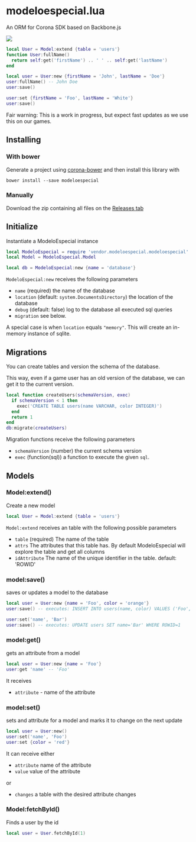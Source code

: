 # modeloespecial.lua

An ORM for Corona SDK based on Backbone.js

![](http://d.pr/i/EGRS+)

```lua
local User = Model:extend {table = 'users'}
function User:fullName()
  return self:get('firstName') .. ' ' .. self:get('lastName')
end

local user = User:new {firstName = 'John', lastName = 'Doe'}
user:fullName() -- John Doe
user:save()

user:set {firstName = 'Foo', lastName = 'White'}
user:save()
```

Fair warning: This is a work in progress, but expect fast updates as we use this on our games.

## Installing

### With bower

Generate a project using [corona-bower](http://github.com/jeduan/generator-corona-bower) and then install this library with

    bower install --save modeloespecial

### Manually

Download the zip containing all files on the [Releases tab](https://github.com/jeduan/modeloespecial.lua/releases)

## Initialize

Instantiate a ModeloEspecial instance

```lua
local ModeloEspecial = require 'vendor.modeloespecial.modeloespecial'
local Model = ModeloEspecial.Model

local db = ModeloEspecial:new {name = 'database'}
```

`ModeloEspecial:new` receives the following parameters

 - `name` (required) the name of the database
 - `location` (default: `system.DocumentsDirectory`) the location of the database
 - `debug` (default: false) log to the database all executed sql queries
 - `migration` see below.

A special case is when `location` equals `"memory"`. This will create an in-memory instance of sqlite.

## Migrations

You can create tables and version the schema of the database.

This way, even if a game user has an old version of the database, we can get it to the current version.

```lua
local function createUsers(schemaVersion, exec)
  if schemaVersion < 1 then
    exec('CREATE TABLE users(name VARCHAR, color INTEGER)')
  end
  return 1
end
db:migrate(createUsers)
```

Migration functions receive the following parameters

 - `schemaVersion` (number) the current schema version
 - `exec` (function(sql)) a function to execute the given `sql`.

## Models

### Model:extend()

Create a new model

```lua
local User = Model:extend {table = 'users'}
```

`Model:extend` receives an table with the following possible parameters

 - `table` (required) The name of the table
 - `attrs` The attributes that this table has. By default ModeloEspecial will explore the table and get all columns
 - `idAttribute` The name of the unique identifier in the table. default: 'ROWID'

### model:save()

saves or updates a model to the database

```lua
local user = User:new {name = 'Foo', color = 'orange'}
user:save() -- executes: INSERT INTO users(name, color) VALUES ('Foo', 'orange')

user:set('name', 'Bar')
user:save() -- executes: UPDATE users SET name='Bar' WHERE ROWID=1
```

### model:get()

gets an attribute from a model

```lua
local user = User:new {name = 'Foo'}
user:get 'name' -- 'Foo'
```

It receives

 - `attribute` - name of the attribute

### model:set()

sets and attribute for a model and marks it to change on the next update

```lua
local user = User:new()
user:set('name', 'Foo')
user:set {color = 'red'}
```

It can receive either

 - `attribute` name of the attribute
 - `value` value of the attribute

or

 - `changes` a table with the desired attribute changes

### Model:fetchById()

Finds a user by the id

```lua
local user = User.fetchById(1)
```
